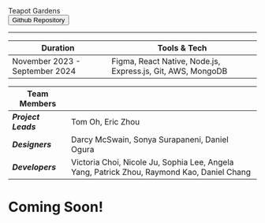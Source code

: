 <div class="title">
Teapot Gardens
</div>

<Button className="blue" size="md" href="https://github.com/lablueprint/teapot-gardens">
    Github Repository
</Button>


---

<div id="duration-table">

| Duration                       | Tools & Tech                                                             |
| ------------------------------ | ------------------------------------------------------------------------ |
| November 2023 - September 2024 | Figma, React Native, Node.js, Express.js, Git, AWS, MongoDB |


</div>

| Team Members        |                                                                                                                          |
| ------------------- | ------------------------------------------------------------------------------------------------------------------------ |
| **_Project Leads_** | Tom Oh, Eric Zhou                                                                                                  |
| **_Designers_**     | Darcy McSwain, Sonya Surapaneni, Daniel Ogura                                                                         |
| **_Developers_**    | Victoria Choi, Nicole Ju, Sophia Lee, Angela Yang, Patrick Zhou, Raymond Kao, Daniel Chang |

# Coming Soon!

